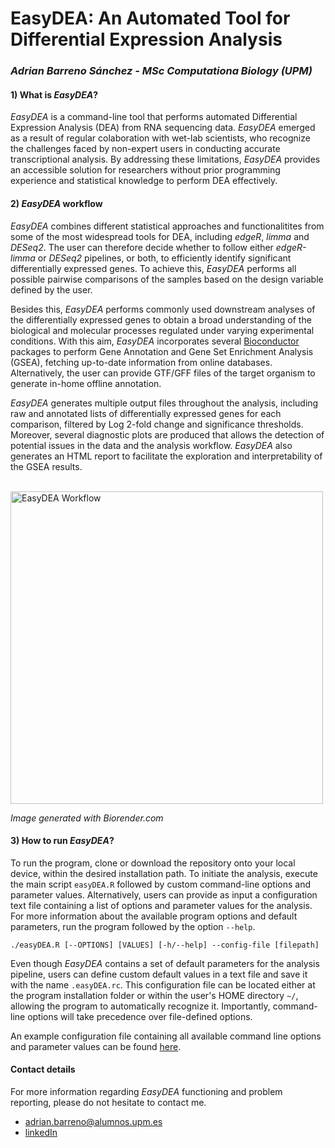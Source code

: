 # EasyDEA: An Automated Tool for Differential Expression Analysis

### *Adrian Barreno Sánchez - MSc Computationa Biology (UPM)*

#### 1) What is _EasyDEA_?
_EasyDEA_ is a command-line tool that performs automated Differential Expression Analysis (DEA) from RNA sequencing data. 
_EasyDEA_ emerged as a result of regular colaboration with wet-lab scientists, who recognize the challenges faced by non-expert users in conducting accurate transcriptional analysis. By addressing these limitations, _EasyDEA_ provides an accessible solution for researchers without prior programming experience and statistical knowledge to perform DEA effectively.

#### 2) _EasyDEA_ workflow
_EasyDEA_ combines different statistical approaches and functionalitites from some of the most widespread tools for DEA, including _edgeR_, _limma_ and _DESeq2_. The user can therefore decide whether to follow either _edgeR-limma_ or _DESeq2_ pipelines, or both, to efficiently identify significant differentially expressed genes. To achieve this, _EasyDEA_ performs all possible pairwise comparisons of the samples based on the design variable defined by the user.

Besides this, _EasyDEA_ performs commonly used downstream analyses of the differentially expressed genes to obtain a broad understanding of the biological and molecular processes regulated under varying experimental conditions. With this aim, _EasyDEA_ incorporates several [Bioconductor](https://bioconductor.org/) packages to perform Gene Annotation and Gene Set Enrichment Analysis (GSEA), fetching up-to-date information from online databases. Alternatively, the user can provide GTF/GFF files of the target organism to generate in-home offline annotation.

_EasyDEA_ generates multiple output files throughout the analysis, including raw and annotated lists of differentially expressed genes for each comparison, filtered by Log 2-fold change and significance thresholds. Moreover, several diagnostic plots are produced that allows the detection of potential issues in the data and the analysis workflow. _EasyDEA_ also generates an HTML report to facilitate the exploration and interpretability of the GSEA results.

<br/>
<img src="https://github.com/abarrenos/EasyDEA/assets/113832131/a90d21b3-ea40-48bd-89a6-0ebfbe510ab0" alt="EasyDEA Workflow" width="500"/>
<br/>

_Image generated with Biorender.com_


#### 3) How to run _EasyDEA_?
To run the program, clone or download the repository onto your local device, within the desired installation path. To initiate the analysis, execute the main script ```easyDEA.R``` followed by custom command-line options and parameter values. Alternatively, users can provide as input a configuration text file containing a list of options and parameter values for the analysis. For more information about the available program options and default parameters, run the program followed by the option ```--help```.

```
./easyDEA.R [--OPTIONS] [VALUES] [-h/--help] --config-file [filepath]
```

Even though _EasyDEA_ contains a set of default parameters for the analysis pipeline, users can define custom default values in a text file and save it with the name ```.easyDEA.rc```. This configuration file can be located either at the program installation folder or within the user's HOME directory ```~/```, allowing the program to automatically recognize it. Importantly, command-line options will take precedence over file-defined options.

An example configuration file containing all available command line options and parameter values can be found [here](data/config_file.txt).


#### Contact details
For more information regarding _EasyDEA_ functioning and  problem reporting, please do not hesitate to contact me.
- [adrian.barreno@alumnos.upm.es](mailto:adrian.barreno@alumnos.upm.es)
- [linkedIn](https://www.linkedin.com/in/adri%C3%A1n-barreno-s%C3%A1nchez-890a45206/)
